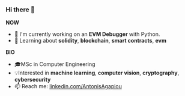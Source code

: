 ### Hi there 👋

**NOW**
- 🔭 I'm currently working on an **EVM Debugger** with Python.
- 🌱 Learning about **solidity**, **blockchain**, **smart contracts**, **evm**

**BIO**
- 🎓MSc in Computer Engineering
- 💡Interested in **machine learning**, **computer vision**, **cryptography**, **cybersecurity**
- 📫 Reach me: [linkedin.com/AntonisAgapiou](https://www.linkedin.com/in/antonis-agapiou-7a6b9b145/)
